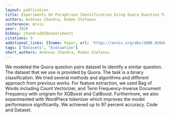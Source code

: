 ```yaml
---
layout: publication
title: Experiments On Paraphrase Identification Using Quora Question Pairs Dataset
authors: Andreas Chandra, Ruben Stefanus
conference: Arxiv
year: 2020
bibkey: chandra2020experiments
citations: 9
additional_links: [{name: Paper, url: 'https://arxiv.org/abs/2006.02648'}]
tags: ["Datasets", "Evaluation"]
short_authors: Andreas Chandra, Ruben Stefanus
---
```

We modeled the Quora question pairs dataset to identify a similar question.
The dataset that we use is provided by Quora. The task is a binary
classification. We tried several methods and algorithms and different approach
from previous works. For feature extraction, we used Bag of Words including
Count Vectorizer, and Term Frequency-Inverse Document Frequency with unigram
for XGBoost and CatBoost. Furthermore, we also experimented with WordPiece
tokenizer which improves the model performance significantly. We achieved up to
97 percent accuracy. Code and Dataset.